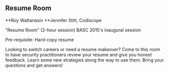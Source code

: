 ## Resume Room

**Roy Wattanasin
**Jennifer Stitt, Codiscope

"Resume Room" (2-hour session) BASC 2015's inaugural session

Pre-requisite: Hard-copy resume

Looking to switch careers or need a resume makeover? Come to this room
to have security practitioners review your resume and give you honest
feedback. Learn some new strategies along the way to use them. Bring
your questions and get answers\!